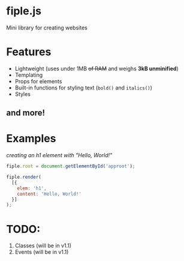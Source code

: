 # fiple.js
Mini library for creating websites

# Features
* Lightweight (uses under 1MB ~~of RAM~~ and weighs **3kB unminified**)
* Templating
* Props for elements
* Built-in functions for styling text (`bold()` and `italics()`)
* Styles
## and more!

# Examples
*creating an h1 element with "Hello, World!"*

```js
fiple.root = document.getElementById('approot');

fiple.render(
  [{
    elem: 'h1',
    content: 'Hello, World!'
  }]
);
```

# TODO:
1. Classes (will be in v1.1)
2. Events (will be in v1.1)
